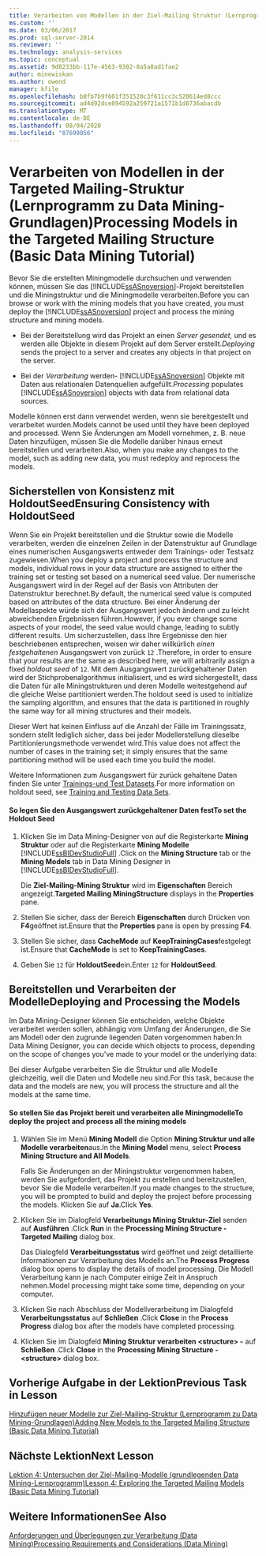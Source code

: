 ```yaml
---
title: Verarbeiten von Modellen in der Ziel-Mailing Struktur (Lernprogramm zu Data Mining-Grundlagen) | Microsoft-Dokumentation
ms.custom: ''
ms.date: 03/06/2017
ms.prod: sql-server-2014
ms.reviewer: ''
ms.technology: analysis-services
ms.topic: conceptual
ms.assetid: 9d8233bb-117e-4563-9302-8a5a8ad1fae2
author: minewiskan
ms.author: owend
manager: kfile
ms.openlocfilehash: b8fb7b9f601f351520c3f611cc3c520614ed8ccc
ms.sourcegitcommit: ad4d92dce894592a259721a1571b1d8736abacdb
ms.translationtype: MT
ms.contentlocale: de-DE
ms.lasthandoff: 08/04/2020
ms.locfileid: "87699056"
---
```

# <a name="processing-models-in-the-targeted-mailing-structure-basic-data-mining-tutorial"></a><span data-ttu-id="ed6d0-102">Verarbeiten von Modellen in der Targeted Mailing-Struktur (Lernprogramm zu Data Mining-Grundlagen)</span><span class="sxs-lookup"><span data-stu-id="ed6d0-102">Processing Models in the Targeted Mailing Structure (Basic Data Mining Tutorial)</span></span>
  <span data-ttu-id="ed6d0-103">Bevor Sie die erstellten Miningmodelle durchsuchen und verwenden können, müssen Sie das [!INCLUDE[ssASnoversion](../includes/ssasnoversion-md.md)]-Projekt bereitstellen und die Miningstruktur und die Miningmodelle verarbeiten.</span><span class="sxs-lookup"><span data-stu-id="ed6d0-103">Before you can browse or work with the mining models that you have created, you must deploy the [!INCLUDE[ssASnoversion](../includes/ssasnoversion-md.md)] project and process the mining structure and mining models.</span></span>  
  
-   <span data-ttu-id="ed6d0-104">Bei der Bereitstellung wird das Projekt an einen *Server gesendet,* und es werden alle Objekte in diesem Projekt auf dem Server erstellt.</span><span class="sxs-lookup"><span data-stu-id="ed6d0-104">*Deploying* sends the project to a server and creates any objects in that project on the server.</span></span>  
  
-   <span data-ttu-id="ed6d0-105">Bei der *Verarbeitung* werden- [!INCLUDE[ssASnoversion](../includes/ssasnoversion-md.md)] Objekte mit Daten aus relationalen Datenquellen aufgefüllt.</span><span class="sxs-lookup"><span data-stu-id="ed6d0-105">*Processing* populates [!INCLUDE[ssASnoversion](../includes/ssasnoversion-md.md)] objects with data from relational data sources.</span></span>  
  
 <span data-ttu-id="ed6d0-106">Modelle können erst dann verwendet werden, wenn sie bereitgestellt und verarbeitet wurden.</span><span class="sxs-lookup"><span data-stu-id="ed6d0-106">Models cannot be used until they have been deployed and processed.</span></span> <span data-ttu-id="ed6d0-107">Wenn Sie Änderungen am Modell vornehmen, z. B. neue Daten hinzufügen, müssen Sie die Modelle darüber hinaus erneut bereitstellen und verarbeiten.</span><span class="sxs-lookup"><span data-stu-id="ed6d0-107">Also, when you make any changes to the model, such as adding new data, you must redeploy and reprocess the models.</span></span>  
  
## <a name="ensuring-consistency-with-holdoutseed"></a><span data-ttu-id="ed6d0-108">Sicherstellen von Konsistenz mit HoldoutSeed</span><span class="sxs-lookup"><span data-stu-id="ed6d0-108">Ensuring Consistency with HoldoutSeed</span></span>  
 <span data-ttu-id="ed6d0-109">Wenn Sie ein Projekt bereitstellen und die Struktur sowie die Modelle verarbeiten, werden die einzelnen Zeilen in der Datenstruktur auf Grundlage eines numerischen Ausgangswerts entweder dem Trainings- oder Testsatz zugewiesen.</span><span class="sxs-lookup"><span data-stu-id="ed6d0-109">When you deploy a project and process the structure and models, individual rows in your data structure are assigned to either the training set or testing set based on a numerical seed value.</span></span> <span data-ttu-id="ed6d0-110">Der numerische Ausgangswert wird in der Regel auf der Basis von Attributen der Datenstruktur berechnet.</span><span class="sxs-lookup"><span data-stu-id="ed6d0-110">By default, the numerical seed value is computed based on attributes of the data structure.</span></span> <span data-ttu-id="ed6d0-111">Bei einer Änderung der Modellaspekte würde sich der Ausgangswert jedoch ändern und zu leicht abweichenden Ergebnissen führen.</span><span class="sxs-lookup"><span data-stu-id="ed6d0-111">However, if you ever change some aspects of your model, the seed value would change, leading to subtly different results.</span></span> <span data-ttu-id="ed6d0-112">Um sicherzustellen, dass Ihre Ergebnisse den hier beschriebenen entsprechen, weisen wir daher willkürlich *einen festgehaltenen* Ausgangswert von zurück `12` .</span><span class="sxs-lookup"><span data-stu-id="ed6d0-112">Therefore, in order to ensure that your results are the same as described here, we will arbitrarily assign a fixed *holdout seed* of `12`.</span></span> <span data-ttu-id="ed6d0-113">Mit dem Ausgangswert zurückgehaltener Daten wird der Stichprobenalgorithmus initialisiert, und es wird sichergestellt, dass die Daten für alle Miningstrukturen und deren Modelle weitestgehend auf die gleiche Weise partitioniert werden.</span><span class="sxs-lookup"><span data-stu-id="ed6d0-113">The holdout seed is used to initialize the sampling algorithm, and ensures that the data is partitioned in roughly the same way for all mining structures and their models.</span></span>  
  
 <span data-ttu-id="ed6d0-114">Dieser Wert hat keinen Einfluss auf die Anzahl der Fälle im Trainingssatz, sondern stellt lediglich sicher, dass bei jeder Modellerstellung dieselbe Partitionierungsmethode verwendet wird.</span><span class="sxs-lookup"><span data-stu-id="ed6d0-114">This value does not affect the number of cases in the training set; it simply ensures that the same partitioning method will be used each time you build the model.</span></span>  
  
 <span data-ttu-id="ed6d0-115">Weitere Informationen zum Ausgangswert für zurück gehaltene Daten finden Sie unter [Trainings-und Test Datasets](../../2014/analysis-services/data-mining/training-and-testing-data-sets.md).</span><span class="sxs-lookup"><span data-stu-id="ed6d0-115">For more information on holdout seed, see [Training and Testing Data Sets](../../2014/analysis-services/data-mining/training-and-testing-data-sets.md).</span></span>  
  
#### <a name="to-set-the-holdout-seed"></a><span data-ttu-id="ed6d0-116">So legen Sie den Ausgangswert zurückgehaltener Daten fest</span><span class="sxs-lookup"><span data-stu-id="ed6d0-116">To set the Holdout Seed</span></span>  
  
1.  <span data-ttu-id="ed6d0-117">Klicken Sie im Data Mining-Designer von auf die Registerkarte **Mining Struktur** oder auf die Registerkarte **Mining Modelle** [!INCLUDE[ssBIDevStudioFull](../includes/ssbidevstudiofull-md.md)] .</span><span class="sxs-lookup"><span data-stu-id="ed6d0-117">Click on the **Mining Structure** tab or the **Mining Models** tab in Data Mining Designer in [!INCLUDE[ssBIDevStudioFull](../includes/ssbidevstudiofull-md.md)].</span></span>  
  
     <span data-ttu-id="ed6d0-118">Die **Ziel-Mailing-Mining Struktur** wird im **Eigenschaften** Bereich angezeigt.</span><span class="sxs-lookup"><span data-stu-id="ed6d0-118">**Targeted Mailing MiningStructure** displays in the **Properties** pane.</span></span>  
  
2.  <span data-ttu-id="ed6d0-119">Stellen Sie sicher, dass der Bereich **Eigenschaften** durch Drücken von **F4**geöffnet ist.</span><span class="sxs-lookup"><span data-stu-id="ed6d0-119">Ensure that the **Properties** pane is open by pressing **F4**.</span></span>  
  
3.  <span data-ttu-id="ed6d0-120">Stellen Sie sicher, dass **CacheMode** auf **KeepTrainingCases**festgelegt ist.</span><span class="sxs-lookup"><span data-stu-id="ed6d0-120">Ensure that **CacheMode** is set to **KeepTrainingCases**.</span></span>  
  
4.  <span data-ttu-id="ed6d0-121">Geben Sie `12` für **HoldoutSeed**ein.</span><span class="sxs-lookup"><span data-stu-id="ed6d0-121">Enter `12` for **HoldoutSeed**.</span></span>  
  
## <a name="deploying-and-processing-the-models"></a><span data-ttu-id="ed6d0-122">Bereitstellen und Verarbeiten der Modelle</span><span class="sxs-lookup"><span data-stu-id="ed6d0-122">Deploying and Processing the Models</span></span>  
 <span data-ttu-id="ed6d0-123">Im Data Mining-Designer können Sie entscheiden, welche Objekte verarbeitet werden sollen, abhängig vom Umfang der Änderungen, die Sie am Modell oder den zugrunde liegenden Daten vorgenommen haben:</span><span class="sxs-lookup"><span data-stu-id="ed6d0-123">In Data Mining Designer, you can decide which objects to process, depending on the scope of changes you've made to your model or the underlying data:</span></span>  
  
 <span data-ttu-id="ed6d0-124">Bei dieser Aufgabe verarbeiten Sie die Struktur und alle Modelle gleichzeitig, weil die Daten und Modelle neu sind.</span><span class="sxs-lookup"><span data-stu-id="ed6d0-124">For this task, because the data and the models are new, you will process the structure and all the models at the same time.</span></span>  
  
#### <a name="to-deploy-the-project-and-process-all-the-mining-models"></a><span data-ttu-id="ed6d0-125">So stellen Sie das Projekt bereit und verarbeiten alle Miningmodelle</span><span class="sxs-lookup"><span data-stu-id="ed6d0-125">To deploy the project and process all the mining models</span></span>  
  
1.  <span data-ttu-id="ed6d0-126">Wählen Sie im Menü **Mining Modell** die Option **Mining Struktur und alle Modelle verarbeiten**aus.</span><span class="sxs-lookup"><span data-stu-id="ed6d0-126">In the **Mining Model** menu, select **Process Mining Structure and All Models**.</span></span>  
  
     <span data-ttu-id="ed6d0-127">Falls Sie Änderungen an der Miningstruktur vorgenommen haben, werden Sie aufgefordert, das Projekt zu erstellen und bereitzustellen, bevor Sie die Modelle verarbeiten.</span><span class="sxs-lookup"><span data-stu-id="ed6d0-127">If you made changes to the structure, you will be prompted to build and deploy the project before processing the models.</span></span> <span data-ttu-id="ed6d0-128">Klicken Sie auf **Ja**.</span><span class="sxs-lookup"><span data-stu-id="ed6d0-128">Click **Yes**.</span></span>  
  
2.  <span data-ttu-id="ed6d0-129">Klicken Sie im Dialogfeld **Verarbeitungs Mining Struktur-Ziel** senden auf **Ausführen** .</span><span class="sxs-lookup"><span data-stu-id="ed6d0-129">Click **Run** in the **Processing Mining Structure - Targeted Mailing** dialog box.</span></span>  
  
     <span data-ttu-id="ed6d0-130">Das Dialogfeld **Verarbeitungsstatus** wird geöffnet und zeigt detaillierte Informationen zur Verarbeitung des Modells an.</span><span class="sxs-lookup"><span data-stu-id="ed6d0-130">The **Process Progress** dialog box opens to display the details of model processing.</span></span> <span data-ttu-id="ed6d0-131">Die Modell Verarbeitung kann je nach Computer einige Zeit in Anspruch nehmen.</span><span class="sxs-lookup"><span data-stu-id="ed6d0-131">Model processing might take some time, depending on your computer.</span></span>  
  
3.  <span data-ttu-id="ed6d0-132">Klicken Sie nach Abschluss der Modellverarbeitung im Dialogfeld **Verarbeitungsstatus** auf **Schließen** .</span><span class="sxs-lookup"><span data-stu-id="ed6d0-132">Click **Close** in the **Process Progress** dialog box after the models have completed processing.</span></span>  
  
4.  <span data-ttu-id="ed6d0-133">Klicken Sie im Dialogfeld **Mining Struktur verarbeiten \<structure> -** auf **Schließen** .</span><span class="sxs-lookup"><span data-stu-id="ed6d0-133">Click **Close** in the **Processing Mining Structure - \<structure>** dialog box.</span></span>  
  
## <a name="previous-task-in-lesson"></a><span data-ttu-id="ed6d0-134">Vorherige Aufgabe in der Lektion</span><span class="sxs-lookup"><span data-stu-id="ed6d0-134">Previous Task in Lesson</span></span>  
 [<span data-ttu-id="ed6d0-135">Hinzufügen neuer Modelle zur Ziel-Mailing-Struktur &#40;Lernprogramm zu Data Mining-Grundlagen&#41;</span><span class="sxs-lookup"><span data-stu-id="ed6d0-135">Adding New Models to the Targeted Mailing Structure &#40;Basic Data Mining Tutorial&#41;</span></span>](../../2014/tutorials/adding-new-models-to-the-targeted-mailing-structure-basic-data-mining-tutorial.md)  
  
## <a name="next-lesson"></a><span data-ttu-id="ed6d0-136">Nächste Lektion</span><span class="sxs-lookup"><span data-stu-id="ed6d0-136">Next Lesson</span></span>  
 [<span data-ttu-id="ed6d0-137">Lektion 4: Untersuchen der Ziel-Mailing-Modelle &#40;grundlegenden Data Mining-Lernprogramm&#41;</span><span class="sxs-lookup"><span data-stu-id="ed6d0-137">Lesson 4: Exploring the Targeted Mailing Models &#40;Basic Data Mining Tutorial&#41;</span></span>](../../2014/tutorials/lesson-4-exploring-the-targeted-mailing-models-basic-data-mining-tutorial.md)  
  
## <a name="see-also"></a><span data-ttu-id="ed6d0-138">Weitere Informationen</span><span class="sxs-lookup"><span data-stu-id="ed6d0-138">See Also</span></span>  
 [<span data-ttu-id="ed6d0-139">Anforderungen und Überlegungen zur Verarbeitung &#40;Data Mining&#41;</span><span class="sxs-lookup"><span data-stu-id="ed6d0-139">Processing Requirements and Considerations &#40;Data Mining&#41;</span></span>](../../2014/analysis-services/data-mining/processing-requirements-and-considerations-data-mining.md)  
  
  
